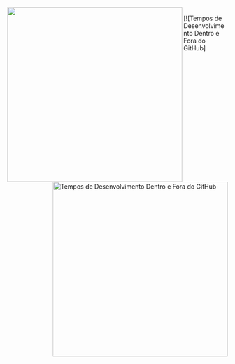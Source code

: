 

<!--
**c-viniciussantos/c-viniciussantos** is a ✨ _special_ ✨ repository because its `README.md` (this file) appears on your GitHub profile.

Here are some ideas to get you started:

- 🔭 I’m currently working on ...
- 🌱 I’m currently learning ...
- 👯 I’m looking to collaborate on ...
- 🤔 I’m looking for help with ...
- 💬 Ask me about ...
- 📫 How to reach me: ...
- 😄 Pronouns: ...
- ⚡ Fun fact: ...
-->
<a href="https://github.com/c-viniciussantos/">
  <img align="left" src="https://github-readme-stats.vercel.app/api/top-langs/?username=c-viniciussantos&langs_count=10&theme=jolly&layout=compact&include_all_commits=true" width=400/>
</a><br>
[![Tempos de Desenvolvimento Dentro e Fora do GitHub]<a href="https://wakatime.com/@c_viniciussantos">
  <img align="right" 
       src="https://github-readme-stats.vercel.app/api/wakatime?username=c_viniciussantos&theme=jolly" 
       width=400 
       title="Tempos de Desenvolvimento Dentro e Fora do GitHub"/>
</a>
